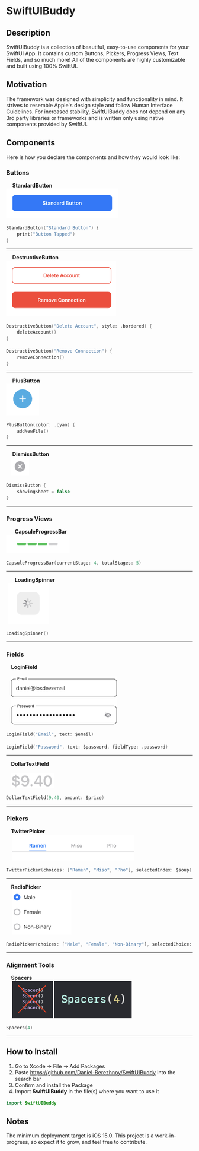 # SwiftUIBuddy

## Description
SwiftUIBuddy is a collection of beautiful, easy-to-use components for your SwiftUI App. It contains custom Buttons, Pickers, Progress Views, Text Fields, and so much more! All of the components are highly customizable and built using 100% SwiftUI.

## Motivation
The framework was designed with simplicity and functionality in mind. It strives to resemble Apple's design style and follow Human Interface Guidelines. For increased stability, SwiftUIBuddy does not depend on any 3rd party libraries or frameworks and is written only using native components provided by SwiftUI.

## Components
Here is how you declare the components and how they would look like:

### Buttons

**&nbsp;&nbsp;&nbsp;&nbsp; StandardButton**  
<img src = "Screenshots/Buttons/StandardButton.png" height = "80">

```swift
StandardButton("Standard Button") {
    print("Button Tapped")
}
```
-----

**&nbsp;&nbsp;&nbsp;&nbsp; DestructiveButton**  
<img src = "Screenshots/Buttons/DestructiveButton.png" height = "151">

```swift
DestructiveButton("Delete Account", style: .bordered) {
    deleteAccount()
}

DestructiveButton("Remove Connection") {
    removeConnection()
}
```
-----

**&nbsp;&nbsp;&nbsp;&nbsp; PlusButton**  
<img src = "Screenshots/Buttons/PlusButton.png" height = "85">

```swift
PlusButton(color: .cyan) {
    addNewFile()
}
```
-----

**&nbsp;&nbsp;&nbsp;&nbsp; DismissButton**  
&nbsp;&nbsp; <img src = "Screenshots/Buttons/DismissButton.png" height = "50">

```swift
DismissButton {
    showingSheet = false
}
```
-----

### Progress Views
**&nbsp;&nbsp;&nbsp;&nbsp;&nbsp;&nbsp; CapsuleProgressBar**  
<img src = "Screenshots/Progress Views/CapsuleProgressBar.png" height = "50">

```swift
CapsuleProgressBar(currentStage: 4, totalStages: 5)
```
-----

**&nbsp;&nbsp;&nbsp;&nbsp;&nbsp;&nbsp; LoadingSpinner**  
&nbsp;<img src = "Screenshots/Progress Views/LoadingSpinner.png" height = "110">

```swift
LoadingSpinner()
```
-----

### Fields
**&nbsp;&nbsp;&nbsp; LoginField**  
<br/>
&nbsp;&nbsp; <img src = "Screenshots/Fields/LoginField.png" height = "130">

```swift
LoginField("Email", text: $email)

LoginField("Password", text: $password, fieldType: .password)
```
-----

**&nbsp;&nbsp;&nbsp; DollarTextField**  
<br/>
&nbsp;&nbsp; <img src = "Screenshots/Fields/DollarTextField.png" height = "40">

```swift
DollarTextField(9.40, amount: $price)
```
-----

### Pickers
**&nbsp;&nbsp;&nbsp; TwitterPicker**  
&nbsp;&nbsp;&nbsp; <img src = "Screenshots/Pickers/TwitterPicker.png" height = "70">

```swift
TwitterPicker(choices: ["Ramen", "Miso", "Pho"], selectedIndex: $soup)
```
-----

**&nbsp;&nbsp;&nbsp; RadioPicker**  
&nbsp;&nbsp;&nbsp; <img src = "Screenshots/Pickers/RadioPicker.png" height = "120">

```swift
RadioPicker(choices: ["Male", "Female", "Non-Binary"], selectedChoice: $gender)
```
-----

### Alignment Tools
**&nbsp;&nbsp;&nbsp; Spacers**  
&nbsp;&nbsp;&nbsp; <img src = "Screenshots/Alignment Tools/Spacer.png" height = "100">
<img src = "Screenshots/Alignment Tools/Spacers.png" height = "100">

```swift
Spacers(4)
```
-----

## How to Install
1) Go to Xcode -> File -> Add Packages
2) Paste https://github.com/Daniel-Berezhnoy/SwiftUIBuddy into the search bar
3) Confirm and install the Package
4) Import **SwiftUIBuddy** in the file(s) where you want to use it

```swift
import SwiftUIBuddy
```

## Notes
The minimum deployment target is iOS 15.0. This project is a work-in-progress, so expect it to grow, and feel free to contribute.
